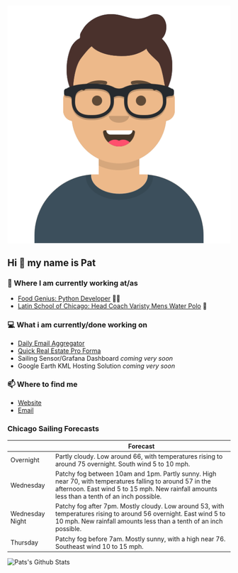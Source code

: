 [![Social banner for p-j-falconer](https://raw.githubusercontent.com/P-J-FALCONER/P-J-FALCONER/master/assets/avataaars.svg)](https://patfalconer.com/)
## Hi :wave: my name is Pat

### 💼 Where I am currently working at/as
- [Food Genius: Python Developer](https://getfoodgenius.com/) 🍔🐍
- [Latin School of Chicago: Head Coach Varisty Mens Water Polo](https://www.latinschool.org/) 🤽


### 💻 What i am currently/done working on
 - [Daily Email Aggregator](https://github.com/P-J-FALCONER/dott_daily_mail)
 - [Quick Real Estate Pro Forma](https://github.com/P-J-FALCONER/henry)
 - Sailing Sensor/Grafana Dashboard *coming very soon*
 - Google Earth KML Hosting Solution *coming very soon*

### 📫 Where to find me
 - [Website](https://patfalconer.com/)
 - [Email](mailto:patrick.j.falconer@gmail.com)


### Chicago Sailing Forecasts
|   | Forecast  |
|---|---|
| Overnight | Partly cloudy. Low around 66, with temperatures rising to around 75 overnight. South wind 5 to 10 mph. |
| Wednesday | Patchy fog between 10am and 1pm. Partly sunny. High near 70, with temperatures falling to around 57 in the afternoon. East wind 5 to 15 mph. New rainfall amounts less than a tenth of an inch possible. |
| Wednesday Night | Patchy fog after 7pm. Mostly cloudy. Low around 53, with temperatures rising to around 56 overnight. East wind 5 to 10 mph. New rainfall amounts less than a tenth of an inch possible. |
| Thursday | Patchy fog before 7am. Mostly sunny, with a high near 76. Southeast wind 10 to 15 mph. |

![Pats's Github Stats](https://github-readme-stats.vercel.app/api?username=p-j-falconer&show_icons=true&theme=radical)
